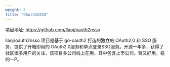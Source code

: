 ```yaml
---
weight: 5
title: "OAuth2&SSO"
---
```


项目地址: https://github.com/llaoj/oauth2nsso

llaoj/oauth2nsso 项目是基于 go-oauth2 打造的**独立**的 OAuth2.0 和 SSO 服务，提供了开箱即用的 OAuth2.0服务和单点登录SSO服务。开源一年多，获得了社区很多用户的关注，该项目多公司线上在用，其中包含上市公司。轻又好用，稳的一P。